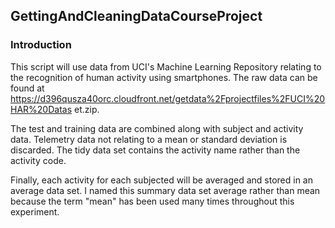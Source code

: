##  GettingAndCleaningDataCourseProject

### Introduction

This script will use data from UCI's Machine Learning Repository relating to the
recognition of human activity using smartphones.  The raw data can be found at
https://d396qusza40orc.cloudfront.net/getdata%2Fprojectfiles%2FUCI%20HAR%20Datas
et.zip.

The test and training data are combined along with subject and activity data.
Telemetry data not relating to a mean or standard deviation is discarded. The
tidy data set contains the activity name rather than the activity code.

Finally, each activity for each subjected will be averaged and stored in an
average data set. I named this summary data set average rather than mean because
the term "mean" has been used many times throughout this experiment.
